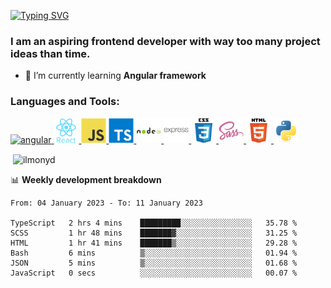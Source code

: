 [![Typing SVG](https://readme-typing-svg.herokuapp.com?color=%23e07a5f&size=40&center=false&vCenter=true&multiline=true&width=900&height=70&lines=Hi%2C+my+name+is+Oleg)](https://git.io/typing-svg)

<h3>
  I am an aspiring frontend developer with way too many project ideas than time.</h3>

- 🌱 I’m currently learning **Angular framework**

<p align="left">
</p>


<h3 align="left">Languages and Tools:</h3>
<p align="left">
  <a href="https://angular.io" target="_blank" rel="noreferrer">
    <img
      src="https://angular.io/assets/images/logos/angular/angular.svg"
      alt="angular"
      width="40"
      height="40"
    />
  </a>
  <a href="https://reactjs.org/" target="_blank" rel="noreferrer">
    <img
      src="https://raw.githubusercontent.com/devicons/devicon/master/icons/react/react-original-wordmark.svg"
      alt="react"
      width="40"
      height="40"
    />
  </a>
  <a
    href="https://developer.mozilla.org/en-US/docs/Web/JavaScript"
    target="_blank"
    rel="noreferrer"
  >
    <img
      src="https://raw.githubusercontent.com/devicons/devicon/master/icons/javascript/javascript-original.svg"
      alt="javascript"
      width="40"
      height="40"
    />
  </a>
  <a href="https://www.typescriptlang.org/" target="_blank" rel="noreferrer">
    <img
      src="https://raw.githubusercontent.com/devicons/devicon/master/icons/typescript/typescript-original.svg"
      alt="typescript"
      width="40"
      height="40"
    />
  </a>
  <a href="https://nodejs.org" target="_blank" rel="noreferrer">
    <img
      src="https://raw.githubusercontent.com/devicons/devicon/master/icons/nodejs/nodejs-original-wordmark.svg"
      alt="nodejs"
      width="40"
      height="40"
    />
  </a>
  <a href="https://expressjs.com" target="_blank" rel="noreferrer">
    <img
      src="https://raw.githubusercontent.com/devicons/devicon/master/icons/express/express-original-wordmark.svg"
      alt="express"
      width="40"
      height="40"
    />
  </a>
  <a href="https://www.w3schools.com/css/" target="_blank" rel="noreferrer">
    <img
      src="https://raw.githubusercontent.com/devicons/devicon/master/icons/css3/css3-original-wordmark.svg"
      alt="css3"
      width="40"
      height="40"
    />
  </a>
  <a href="https://sass-lang.com" target="_blank" rel="noreferrer">
    <img
      src="https://raw.githubusercontent.com/devicons/devicon/master/icons/sass/sass-original.svg"
      alt="sass"
      width="40"
      height="40"
    />
  </a>
  <a href="https://www.w3.org/html/" target="_blank" rel="noreferrer">
    <img
      src="https://raw.githubusercontent.com/devicons/devicon/master/icons/html5/html5-original-wordmark.svg"
      alt="html5"
      width="40"
      height="40"
    />
  </a>
  <a href="https://www.python.org" target="_blank" rel="noreferrer">
    <img
      src="https://raw.githubusercontent.com/devicons/devicon/master/icons/python/python-original.svg"
      alt="python"
      width="40"
      height="40"
    />
  </a>
</p>



<p>&nbsp;<img align="center" src="https://github-readme-stats.vercel.app/api?username=ilmonyd&show_icons=true&theme=calm&locale=en" alt="ilmonyd" /></p>


📊 **Weekly development breakdown**
<!--START_SECTION:waka-->

```text
From: 04 January 2023 - To: 11 January 2023

TypeScript   2 hrs 4 mins    █████████░░░░░░░░░░░░░░░░   35.78 %
SCSS         1 hr 48 mins    ███████▓░░░░░░░░░░░░░░░░░   31.25 %
HTML         1 hr 41 mins    ███████▒░░░░░░░░░░░░░░░░░   29.28 %
Bash         6 mins          ▒░░░░░░░░░░░░░░░░░░░░░░░░   01.94 %
JSON         5 mins          ▒░░░░░░░░░░░░░░░░░░░░░░░░   01.68 %
JavaScript   0 secs          ░░░░░░░░░░░░░░░░░░░░░░░░░   00.07 %
```

<!--END_SECTION:waka-->
